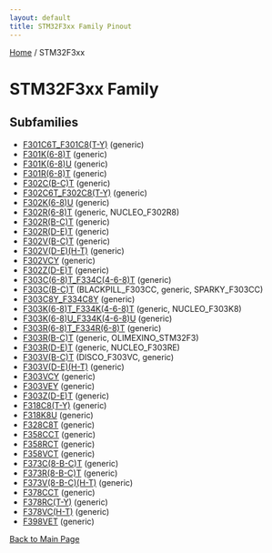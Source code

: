 ```yaml
---
layout: default
title: STM32F3xx Family Pinout
---
```


[Home](../index.md) / STM32F3xx

# STM32F3xx Family

## Subfamilies

- [F301C6T_F301C8(T-Y)](F301C6T_F301C8(T-Y)/pinout.md) (generic)
- [F301K(6-8)T](F301K(6-8)T/pinout.md) (generic)
- [F301K(6-8)U](F301K(6-8)U/pinout.md) (generic)
- [F301R(6-8)T](F301R(6-8)T/pinout.md) (generic)
- [F302C(B-C)T](F302C(B-C)T/pinout.md) (generic)
- [F302C6T_F302C8(T-Y)](F302C6T_F302C8(T-Y)/pinout.md) (generic)
- [F302K(6-8)U](F302K(6-8)U/pinout.md) (generic)
- [F302R(6-8)T](F302R(6-8)T/pinout.md) (generic, NUCLEO_F302R8)
- [F302R(B-C)T](F302R(B-C)T/pinout.md) (generic)
- [F302R(D-E)T](F302R(D-E)T/pinout.md) (generic)
- [F302V(B-C)T](F302V(B-C)T/pinout.md) (generic)
- [F302V(D-E)(H-T)](F302V(D-E)(H-T)/pinout.md) (generic)
- [F302VCY](F302VCY/pinout.md) (generic)
- [F302Z(D-E)T](F302Z(D-E)T/pinout.md) (generic)
- [F303C(6-8)T_F334C(4-6-8)T](F303C(6-8)T_F334C(4-6-8)T/pinout.md) (generic)
- [F303C(B-C)T](F303C(B-C)T/pinout.md) (BLACKPILL_F303CC, generic, SPARKY_F303CC)
- [F303C8Y_F334C8Y](F303C8Y_F334C8Y/pinout.md) (generic)
- [F303K(6-8)T_F334K(4-6-8)T](F303K(6-8)T_F334K(4-6-8)T/pinout.md) (generic, NUCLEO_F303K8)
- [F303K(6-8)U_F334K(4-6-8)U](F303K(6-8)U_F334K(4-6-8)U/pinout.md) (generic)
- [F303R(6-8)T_F334R(6-8)T](F303R(6-8)T_F334R(6-8)T/pinout.md) (generic)
- [F303R(B-C)T](F303R(B-C)T/pinout.md) (generic, OLIMEXINO_STM32F3)
- [F303R(D-E)T](F303R(D-E)T/pinout.md) (generic, NUCLEO_F303RE)
- [F303V(B-C)T](F303V(B-C)T/pinout.md) (DISCO_F303VC, generic)
- [F303V(D-E)(H-T)](F303V(D-E)(H-T)/pinout.md) (generic)
- [F303VCY](F303VCY/pinout.md) (generic)
- [F303VEY](F303VEY/pinout.md) (generic)
- [F303Z(D-E)T](F303Z(D-E)T/pinout.md) (generic)
- [F318C8(T-Y)](F318C8(T-Y)/pinout.md) (generic)
- [F318K8U](F318K8U/pinout.md) (generic)
- [F328C8T](F328C8T/pinout.md) (generic)
- [F358CCT](F358CCT/pinout.md) (generic)
- [F358RCT](F358RCT/pinout.md) (generic)
- [F358VCT](F358VCT/pinout.md) (generic)
- [F373C(8-B-C)T](F373C(8-B-C)T/pinout.md) (generic)
- [F373R(8-B-C)T](F373R(8-B-C)T/pinout.md) (generic)
- [F373V(8-B-C)(H-T)](F373V(8-B-C)(H-T)/pinout.md) (generic)
- [F378CCT](F378CCT/pinout.md) (generic)
- [F378RC(T-Y)](F378RC(T-Y)/pinout.md) (generic)
- [F378VC(H-T)](F378VC(H-T)/pinout.md) (generic)
- [F398VET](F398VET/pinout.md) (generic)


[Back to Main Page](../index.md)